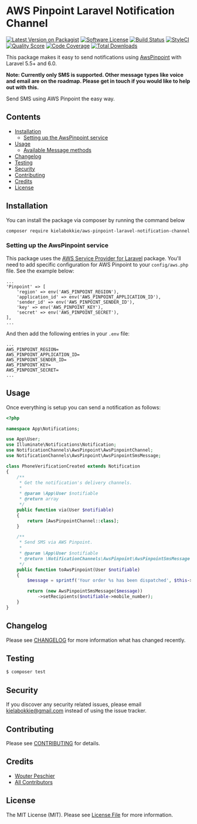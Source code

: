 # AWS Pinpoint Laravel Notification Channel

[![Latest Version on Packagist](https://img.shields.io/packagist/v/kielabokkie/aws-pinpoint-laravel-notification-channel.svg?style=flat-square)](https://packagist.org/packages/kielabokkie/aws-pinpoint-laravel-notification-channel)
[![Software License](https://img.shields.io/badge/license-MIT-brightgreen.svg?style=flat-square)](LICENSE.md)
[![Build Status](https://img.shields.io/travis/kielabokkie/aws-pinpoint-laravel-notification-channel/master.svg?style=flat-square)](https://travis-ci.org/kielabokkie/aws-pinpoint-laravel-notification-channel)
[![StyleCI](https://styleci.io/repos/209686103/shield)](https://styleci.io/repos/209686103)
[![Quality Score](https://img.shields.io/scrutinizer/g/kielabokkie/aws-pinpoint-laravel-notification-channel.svg?style=flat-square)](https://scrutinizer-ci.com/g/kielabokkie/aws-pinpoint-laravel-notification-channel)
[![Code Coverage](https://img.shields.io/scrutinizer/coverage/g/kielabokkie/aws-pinpoint-laravel-notification-channel/master.svg?style=flat-square)](https://scrutinizer-ci.com/g/kielabokkie/aws-pinpoint-laravel-notification-channel/?branch=master)
[![Total Downloads](https://img.shields.io/packagist/dt/kielabokkie/aws-pinpoint-laravel-notification-channel.svg?style=flat-square)](https://packagist.org/packages/kielabokkie/aws-pinpoint-laravel-notification-channel)

This package makes it easy to send notifications using [AwsPinpoint](https://aws.amazon.com/pinpoint/) with Laravel 5.5+ and 6.0.

**Note: Currently only SMS is supported. Other message types like voice and email are on the roadmap. Please get in touch if you would like to help out with this.**

Send SMS using AWS Pinpoint the easy way.


## Contents

- [Installation](#installation)
	- [Setting up the AwsPinpoint service](#setting-up-the-AwsPinpoint-service)
- [Usage](#usage)
	- [Available Message methods](#available-message-methods)
- [Changelog](#changelog)
- [Testing](#testing)
- [Security](#security)
- [Contributing](#contributing)
- [Credits](#credits)
- [License](#license)


## Installation

You can install the package via composer by running the command below

```
composer require kielabokkie/aws-pinpoint-laravel-notification-channel
```

### Setting up the AwsPinpoint service

This package uses the [AWS Service Provider for Laravel](https://github.com/aws/aws-sdk-php-laravel) package. You'll need to add specific configuration for AWS Pinpoint to your `config/aws.php` file. See the example below:

```
...
'Pinpoint' => [
    'region' => env('AWS_PINPOINT_REGION'),
    'application_id' => env('AWS_PINPOINT_APPLICATION_ID'),
    'sender_id' => env('AWS_PINPOINT_SENDER_ID'),
    'key' => env('AWS_PINPOINT_KEY'),
    'secret' => env('AWS_PINPOINT_SECRET'),
],
...
```

And then add the following entries in your `.env` file:

```
...
AWS_PINPOINT_REGION=
AWS_PINPOINT_APPLICATION_ID=
AWS_PINPOINT_SENDER_ID=
AWS_PINPOINT_KEY=
AWS_PINPOINT_SECRET=
...
```

## Usage

Once everything is setup you can send a notification as follows:

```php
<?php

namespace App\Notifications;

use App\User;
use Illuminate\Notifications\Notification;
use NotificationChannels\AwsPinpoint\AwsPinpointChannel;
use NotificationChannels\AwsPinpoint\AwsPinpointSmsMessage;

class PhoneVerificationCreated extends Notification
{
    /**
     * Get the notification's delivery channels.
     *
     * @param \App\User $notifiable
     * @return array
     */
    public function via(User $notifiable)
    {
        return [AwsPinpointChannel::class];
    }

    /**
     * Send SMS via AWS Pinpoint.
     *
     * @param \App\User $notifiable
     * @return \NotificationChannels\AwsPinpoint\AwsPinpointSmsMessage
     */
    public function toAwsPinpoint(User $notifiable)
    {
        $message = sprintf('Your order %s has been dispatched', $this->orderId);

        return (new AwsPinpointSmsMessage($message))
            ->setRecipients($notifiable->mobile_number);
    }
}
```

## Changelog

Please see [CHANGELOG](CHANGELOG.md) for more information what has changed recently.

## Testing

``` bash
$ composer test
```

## Security

If you discover any security related issues, please email kielabokkie@gmail.com instead of using the issue tracker.

## Contributing

Please see [CONTRIBUTING](CONTRIBUTING.md) for details.

## Credits

- [Wouter Peschier](https://github.com/kielabokkie)
- [All Contributors](../../contributors)

## License

The MIT License (MIT). Please see [License File](LICENSE.md) for more information.
